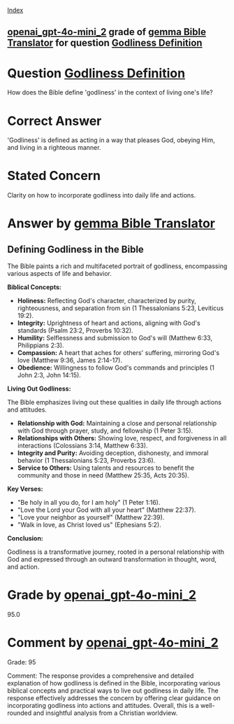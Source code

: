 
[Index](../../../../index.md)
## [openai_gpt-4o-mini_2](../../../grading_models/openai_gpt-4o-mini_2.md) grade of [gemma Bible Translator](../../../answering_models/gemma_Bible_Translator.md) for question [Godliness Definition](../../../questions/Godliness_Definition.md)

# Question [Godliness Definition](../../../questions/Godliness_Definition.md)
How does the Bible define 'godliness' in the context of living one's life?

# Correct Answer
'Godliness' is defined as acting in a way that pleases God, obeying Him, and living in a righteous manner.

# Stated Concern
Clarity on how to incorporate godliness into daily life and actions.

# Answer by [gemma Bible Translator](../../../answering_models/gemma_Bible_Translator.md)
## Defining Godliness in the Bible

The Bible paints a rich and multifaceted portrait of godliness, encompassing various aspects of life and behavior. 

**Biblical Concepts:**

* **Holiness:** Reflecting God's character, characterized by purity, righteousness, and separation from sin (1 Thessalonians 5:23, Leviticus 19:2).
* **Integrity:** Uprightness of heart and actions, aligning with God's standards (Psalm 23:2, Proverbs 10:32).
* **Humility:** Selflessness and submission to God's will (Matthew 6:33, Philippians 2:3).
* **Compassion:** A heart that aches for others' suffering, mirroring God's love (Matthew 9:36, James 2:14-17).
* **Obedience:** Willingness to follow God's commands and principles (1 John 2:3, John 14:15).

**Living Out Godliness:**

The Bible emphasizes living out these qualities in daily life through actions and attitudes. 

* **Relationship with God:** Maintaining a close and personal relationship with God through prayer, study, and fellowship (1 Peter 3:15).
* **Relationships with Others:** Showing love, respect, and forgiveness in all interactions (Colossians 3:14, Matthew 6:33).
* **Integrity and Purity:** Avoiding deception, dishonesty, and immoral behavior (1 Thessalonians 5:23, Proverbs 23:6).
* **Service to Others:** Using talents and resources to benefit the community and those in need (Matthew 25:35, Acts 20:35).

**Key Verses:**

* "Be holy in all you do, for I am holy" (1 Peter 1:16).
* "Love the Lord your God with all your heart" (Matthew 22:37).
* "Love your neighbor as yourself" (Matthew 22:39).
* "Walk in love, as Christ loved us" (Ephesians 5:2).

**Conclusion:**

Godliness is a transformative journey, rooted in a personal relationship with God and expressed through an outward transformation in thought, word, and action.

# Grade by [openai_gpt-4o-mini_2](../../../grading_models/openai_gpt-4o-mini_2.md)
95.0

# Comment by [openai_gpt-4o-mini_2](../../../grading_models/openai_gpt-4o-mini_2.md)
Grade: 95

Comment: The response provides a comprehensive and detailed explanation of how godliness is defined in the Bible, incorporating various biblical concepts and practical ways to live out godliness in daily life. The response effectively addresses the concern by offering clear guidance on incorporating godliness into actions and attitudes. Overall, this is a well-rounded and insightful analysis from a Christian worldview.
